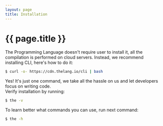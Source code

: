```yaml
---
layout: page
title: Installation
---
```


# {{ page.title }}

The Programming Language doesn't require user to install it, all the
compilation is performed on cloud servers. Instead, we recommend installing
CLI, here's how to do it:

```bash
$ curl -o- https://cdn.thelang.io/cli | bash
```

Yes! It's just one command, we take all the hassle on us and let developers
focus on writing code. \
Verify installation by running:

```bash
$ the -v
```

To learn better what commands you can use, run next command:

```bash
$ the -h
```
